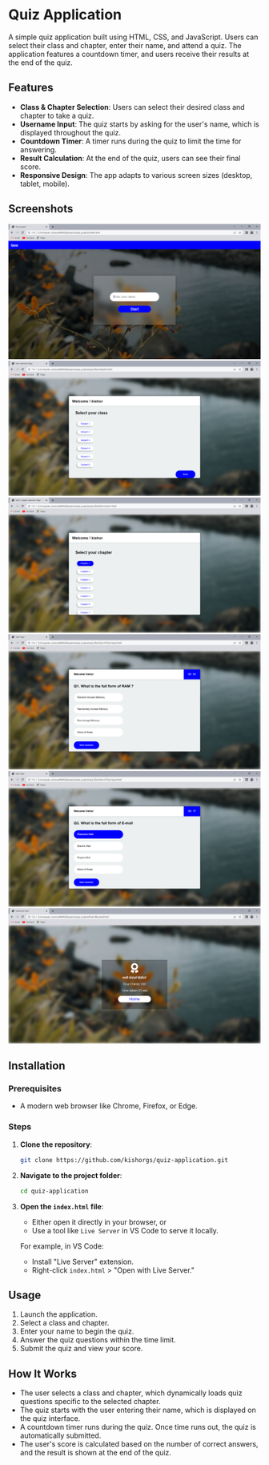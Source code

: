 # Quiz Application

A simple quiz application built using HTML, CSS, and JavaScript. Users can select their class and chapter, enter their name, and attend a quiz. The application features a countdown timer, and users receive their results at the end of the quiz.

## Features
- **Class & Chapter Selection**: Users can select their desired class and chapter to take a quiz.
- **Username Input**: The quiz starts by asking for the user's name, which is displayed throughout the quiz.
- **Countdown Timer**: A timer runs during the quiz to limit the time for answering.
- **Result Calculation**: At the end of the quiz, users can see their final score.
- **Responsive Design**: The app adapts to various screen sizes (desktop, tablet, mobile).

## Screenshots

<img src="img/1.png" alt="Home page"/>

<img src="img/2.png" alt="Home page"/>

<img src="img/3.png" alt="Home page"/>

<img src="img/4.png" alt="Home page"/>

<img src="img/5.png" alt="Home page"/>

<img src="img/6.png" alt="Home page"/>

## Installation

### Prerequisites
- A modern web browser like Chrome, Firefox, or Edge.

### Steps
1. **Clone the repository**:
   ```bash
   git clone https://github.com/kishorgs/quiz-application.git
   ```

2. **Navigate to the project folder**:
   ```bash
   cd quiz-application
   ```

3. **Open the `index.html` file**:
   - Either open it directly in your browser, or
   - Use a tool like `Live Server` in VS Code to serve it locally.

   For example, in VS Code:
   - Install "Live Server" extension.
   - Right-click `index.html` > "Open with Live Server."

## Usage
1. Launch the application.
2. Select a class and chapter.
3. Enter your name to begin the quiz.
4. Answer the quiz questions within the time limit.
5. Submit the quiz and view your score.

## How It Works
- The user selects a class and chapter, which dynamically loads quiz questions specific to the selected chapter.
- The quiz starts with the user entering their name, which is displayed on the quiz interface.
- A countdown timer runs during the quiz. Once time runs out, the quiz is automatically submitted.
- The user's score is calculated based on the number of correct answers, and the result is shown at the end of the quiz.
